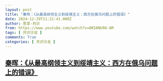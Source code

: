 ```yaml
---
layout: post
title: "秦晖：《从最高纲领主义到绥靖主义：西方在俄乌问题上的错误》"
date: 2024-12-29T11:21:41.000Z
author: 思享-共识
from: https://www.youtube.com/watch?v=0KS8NU98-AM
tags: [ 共识沙龙 ]
comments: True
categories: [ 共识沙龙 ]
---
```

<!--1735471301000-->
[秦晖：《从最高纲领主义到绥靖主义：西方在俄乌问题上的错误》](https://www.youtube.com/watch?v=0KS8NU98-AM)
------

<div>

</div>
